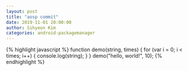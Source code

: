 ```yaml
---
layout: post
title: "aosp commit"
date: 2019-11-01 20:00:00
author: Sihyeon Kim
categories: android-packagemanager
---
```


{% highlight javascript %}
function demo(string, times) {
	for (var i = 0; i < times; i++) {
		console.log(string);
	}
}
demo("hello, world!", 10);
{% endhighlight %}

